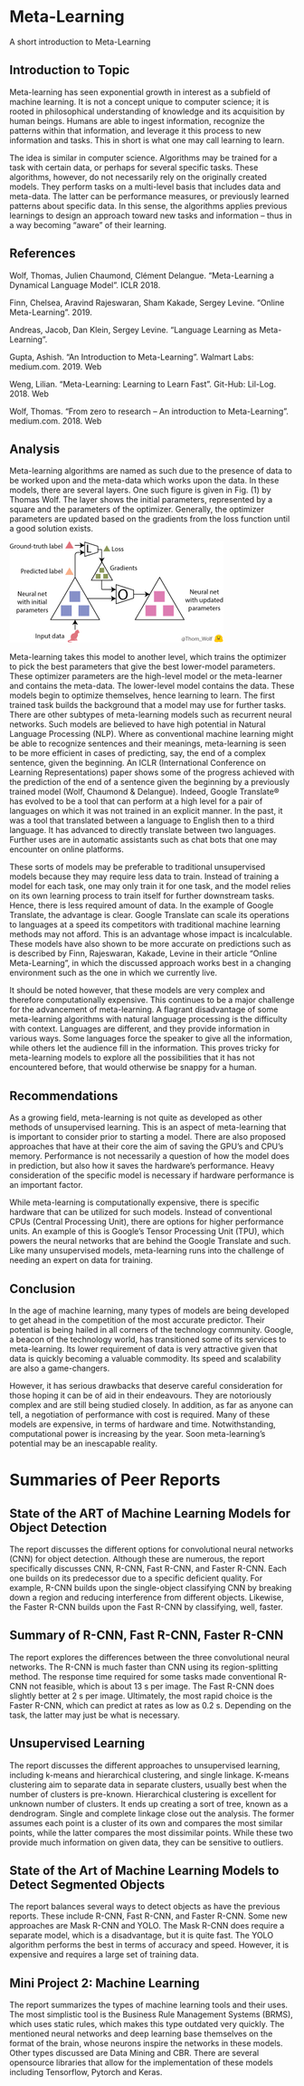 # Meta-Learning
A short introduction to Meta-Learning

## Introduction to Topic

Meta-learning has seen exponential growth in interest as a subfield of machine learning. It is not a concept unique to computer science; it is rooted in philosophical understanding of knowledge and its acquisition by human beings. Humans are able to ingest information, recognize the patterns within that information, and leverage it this process to new information and tasks. This in short is what one may call learning to learn. 

The idea is similar in computer science. Algorithms may be trained for a task with certain data, or perhaps for several specific tasks. These algorithms, however, do not necessarily rely on the originally created models. They perform tasks on a multi-level basis that includes data and meta-data. The latter can be performance measures, or previously learned patterns about specific data. In this sense, the algorithms applies previous learnings to design an approach toward new tasks and information – thus in a way becoming “aware” of their learning. 

## References
Wolf, Thomas, Julien Chaumond, Clément Delangue. “Meta-Learning a Dynamical Language Model”. ICLR 2018. 

Finn, Chelsea, Aravind Rajeswaran, Sham Kakade, Sergey Levine. “Online Meta-Learning”. 2019. 

Andreas, Jacob, Dan Klein, Sergey Levine. “Language Learning as Meta-Learning”. 

Gupta, Ashish. “An Introduction to Meta-Learning”. Walmart Labs: medium.com. 2019. Web

Weng, Lilian. “Meta-Learning: Learning to Learn Fast”. Git-Hub: Lil-Log. 2018. Web

Wolf, Thomas. “From zero to research – An introduction to Meta-Learning”. medium.com. 2018. Web

## Analysis
Meta-learning algorithms are named as such due to the presence of data to be worked upon and the meta-data which works upon the data. 
In these models, there are several layers. One such figure is given in Fig. (1) by Thomas Wolf. The layer shows the initial parameters, represented by a square and the parameters of the optimizer. Generally, the optimizer parameters are updated based on the gradients from the loss function until a good solution exists. 
 
![Fig 1. Neural Network Training](https://github.com/pntwari/Meta-Learning/blob/master/NeuralTraining.png)


 Meta-learning takes this model to another level, which trains the optimizer to pick the best parameters that give the best lower-model parameters. These optimizer parameters are the high-level model or the meta-learner and contains the meta-data. The lower-level model contains the data. These models begin to optimize themselves, hence learning to learn. The first trained task builds the background that a model may use for further tasks. There are other subtypes of meta-learning models such as recurrent neural networks.
Such models are believed to have high potential in Natural Language Processing (NLP). Where as conventional machine learning might be able to recognize sentences and their meanings, meta-learning is seen to be more efficient in cases of predicting, say, the end of a complex sentence, given the beginning. An ICLR (International Conference on Learning Representations) paper shows some of the progress achieved with the prediction of the end of a sentence given the beginning by a previously trained model (Wolf, Chaumond & Delangue). Indeed, Google Translate® has evolved to be a tool that can perform at a high level for a pair of languages on which it was not trained in an explicit manner. In the past, it was a tool that translated between a language to English then to a third language. It has advanced to directly translate between two languages.  Further uses are in automatic assistants such as chat bots that one may encounter on online platforms. 

These sorts of models may be preferable to traditional unsupervised models because they may require less data to train. Instead of training a model for each task, one may only train it for one task, and the model relies on its own learning process to train itself for further downstream tasks. Hence, there is less required amount of data.
In the example of Google Translate, the advantage is clear. Google Translate can scale its operations to languages at a speed its competitors with traditional machine learning methods may not afford. This is an advantage whose impact is incalculable. 
These models have also shown to be more accurate on predictions such as is described by Finn, Rajeswaran, Kakade, Levine in their article “Online Meta-Learning”, in which the discussed approach works best in a changing environment such as the one in which we currently live.  

It should be noted however, that these models are very complex and therefore computationally expensive. This continues to be a major challenge for the advancement of meta-learning. 
A flagrant disadvantage of some meta-learning algorithms with natural language processing is the difficulty with context. Languages are different, and they provide information in various ways. Some languages force the speaker to give all the information, while others let the audience fill in the information. This proves tricky for meta-learning models to explore all the possibilities that it has not encountered before, that would otherwise be snappy for a human. 

## Recommendations

As a growing field, meta-learning is not quite as developed as other methods of unsupervised learning. This is an aspect of meta-learning that is important to consider prior to starting a model. 
There are also proposed approaches that have at their core the aim of saving the GPU’s and CPU’s memory. Performance is not necessarily a question of how the model does in prediction, but also how it saves the hardware’s performance. Heavy consideration of the specific model is necessary if hardware performance is an important factor.

While meta-learning is computationally expensive, there is specific hardware that can be utilized for such models. Instead of conventional CPUs (Central Processing Unit), there are options for higher performance units. An example of this is Google’s Tensor Processing Unit (TPU), which powers the neural networks that are behind the Google Translate and such. 
Like many unsupervised models, meta-learning runs into the challenge of needing an expert on data for training. 

## Conclusion

In the age of machine learning, many types of models are being developed to get ahead in the competition of the most accurate predictor.  Their potential is being hailed in all corners of the technology community. Google, a beacon of the technology world, has transitioned some of its services to meta-learning. Its lower requirement of data is very attractive given that data is quickly becoming a valuable commodity. Its speed and scalability are also a game-changers. 

However, it has serious drawbacks that deserve careful consideration for those hoping it can be of aid in their endeavours. They are notoriously complex and are still being studied closely. In addition, as far as anyone can tell, a negotiation of performance with cost is required. Many of these models are expensive, in terms of hardware and time. 
Notwithstanding, computational power is increasing by the year. Soon meta-learning’s potential may be an inescapable reality. 

# Summaries of Peer Reports
## State of the ART of Machine Learning Models for Object Detection

The report discusses the different options for convolutional neural networks (CNN) for object detection. Although these are numerous, the report specifically discusses CNN, R-CNN, Fast R-CNN, and Faster R-CNN. Each one builds on its predecessor due to a specific deficient quality. For example, R-CNN builds upon the single-object classifying CNN by breaking down a region and reducing interference from different objects. Likewise, the Faster R-CNN builds upon the Fast R-CNN by classifying, well, faster. 

## Summary of R-CNN, Fast R-CNN, Faster R-CNN
The report explores the differences between the three convolutional neural networks. The R-CNN is much faster than CNN using its region-splitting method. The response time required for some tasks made conventional R-CNN not feasible, which is about 13 s per image. The Fast R-CNN does slightly better at 2 s per image. Ultimately, the most rapid choice is the Faster R-CNN, which can predict at rates as low as 0.2 s. Depending on the task, the latter may just be what is necessary. 

## Unsupervised Learning
The report discusses the different approaches to unsupervised learning, including k-means and hierarchical clustering, and single linkage. K-means clustering aim to separate data in separate clusters, usually best when the number of clusters is pre-known. Hierarchical clustering is excellent for unknown number of clusters. It ends up creating a sort of tree, known as a dendrogram. Single and complete linkage close out the analysis. The former assumes each point is a cluster of its own and compares the most similar points, while the latter compares the most dissimilar points. While these two provide much information on given data, they can be sensitive to outliers. 

## State of the Art of Machine Learning Models to Detect Segmented Objects
The report balances several ways to detect objects as have the previous reports.  These include R-CNN, Fast R-CNN, and Faster R-CNN. Some new approaches are Mask R-CNN and YOLO. The Mask R-CNN does require a separate model, which is a disadvantage, but it is quite fast. The YOLO algorithm performs the best in terms of accuracy and speed. However, it is expensive and requires a large set of training data.

## Mini Project 2: Machine Learning
The report summarizes the types of machine learning tools and their uses. The most simplistic tool is the Business Rule Management Systems (BRMS), which uses static rules, which makes this type outdated very quickly. The mentioned neural networks and deep learning base themselves on the format of the brain, whose neurons inspire the networks in these models. Other types discussed are Data Mining and CBR. There are several opensource libraries that allow for the implementation of these models including Tensorflow, Pytorch and Keras.
